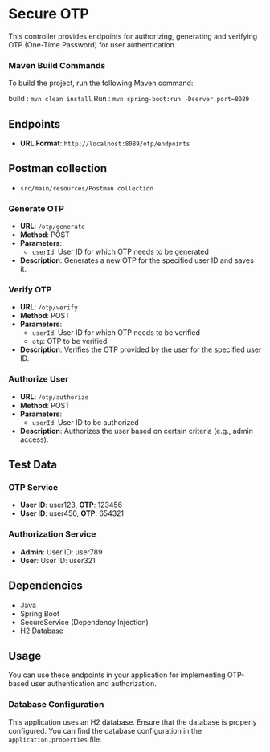 # Secure OTP 

This controller provides endpoints for authorizing, generating and verifying OTP (One-Time Password) for user
authentication.

### Maven Build Commands

To build the project, run the following Maven command:

build : `mvn clean install`
Run : `mvn spring-boot:run -Dserver.port=8089`

## Endpoints

- **URL Format**: `http://localhost:8089/otp/endpoints`

## Postman collection

- `src/main/resources/Postman collection`

### Generate OTP

- **URL**: `/otp/generate`
- **Method**: POST
- **Parameters**:
    - `userId`: User ID for which OTP needs to be generated
- **Description**: Generates a new OTP for the specified user ID and saves it.

### Verify OTP

- **URL**: `/otp/verify`
- **Method**: POST
- **Parameters**:
    - `userId`: User ID for which OTP needs to be verified
    - `otp`: OTP to be verified
- **Description**: Verifies the OTP provided by the user for the specified user ID.

### Authorize User

- **URL**: `/otp/authorize`
- **Method**: POST
- **Parameters**:
    - `userId`: User ID to be authorized
- **Description**: Authorizes the user based on certain criteria (e.g., admin access).

## Test Data

### OTP Service

- **User ID**: user123, **OTP**: 123456
- **User ID**: user456, **OTP**: 654321

### Authorization Service

- **Admin**: User ID: user789
- **User**: User ID: user321

## Dependencies

- Java
- Spring Boot
- SecureService (Dependency Injection)
- H2 Database

## Usage

You can use these endpoints in your application for implementing OTP-based user authentication and authorization.

### Database Configuration

This application uses an H2 database. Ensure that the database is properly configured. You can find the database
configuration in the `application.properties` file.


